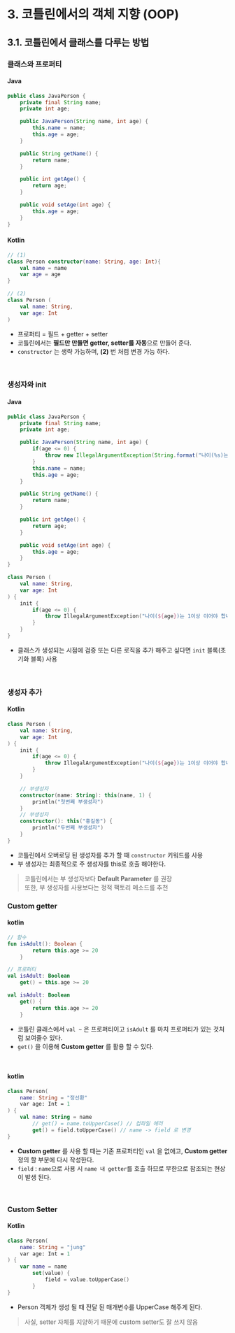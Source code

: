 # 3. 코틀린에서의 객체 지향 (OOP)

## 3.1. 코틀린에서 클래스를 다루는 방법

### 클래스와 프로퍼티

#### Java
```java
public class JavaPerson {
    private final String name;
    private int age;

    public JavaPerson(String name, int age) {
        this.name = name;
        this.age = age;
    }

    public String getName() {
        return name;
    }

    public int getAge() {
        return age;
    }

    public void setAge(int age) {
        this.age = age;
    }
}
```

#### Kotlin
```kotlin
// (1)
class Person constructor(name: String, age: Int){
    val name = name
    var age = age
}

// (2)
class Person (
    val name: String,
    var age: Int    
)

```
* 프로퍼티 = 필드 + getter + setter
* 코틀린에서는 **필드만 만들면 getter, setter를 자동**으로 만들어 준다.
* `constructor` 는 생략 가능하며, **(2)** 번 처럼 변경 가능 하다.

<br>

### 생성자와 init

#### Java
```java
public class JavaPerson {
    private final String name;
    private int age;

    public JavaPerson(String name, int age) {
        if(age <= 0) {
            throw new IllegalArgumentException(String.format("나이(%s)는 1이상 이어야 합니다."))
        }
        this.name = name;
        this.age = age;
    }

    public String getName() {
        return name;
    }

    public int getAge() {
        return age;
    }

    public void setAge(int age) {
        this.age = age;
    }
}
```
```kotlin
class Person (
    val name: String,
    var age: Int
) {
    init {
        if(age <= 0) {
            throw IllegalArgumentException("나이(${age})는 1이상 이어야 합니다.")
        }
    }
}
```
* 클래스가 생성되는 시점에 검증 또는 다른 로직을 추가 해주고 싶다면 `init` 블록(초기화 블록) 사용

<br>

### 생성자 추가

#### Kotlin
```kotlin
class Person (
    val name: String,
    var age: Int
) {
    init {
        if(age <= 0) {
            throw IllegalArgumentException("나이(${age})는 1이상 이어야 합니다.")
        }
    }

    // 부생성자
    constructor(name: String): this(name, 1) {
        println("첫번째 부생성자")
    }
    // 부생성자
    constructor(): this("홍길동") {
        println("두번째 부생성자")
    }
}
```
* 코틀린에서 오버로딩 된 생성자를 추가 할 때 `constructor` 키워드를 사용
* 부 생성자는 최종적으로 주 생성자를 this로 호출 해야한다.

> 코틀린에서는 부 생성자보다 **Default Parameter** 를 권장 <br>
> 또한, 부 생성자를 사용보다는 정적 팩토리 메소드를 추천

### Custom getter

#### kotlin
```kotlin
// 함수
fun isAdult(): Boolean {
        return this.age >= 20
    }

// 프로퍼티
val isAdult: Boolean
    get() = this.age >= 20

val isAdult: Boolean
    get() {
        return this.age >= 20
    }
```
* 코틀린 클래스에서 `val ~` 은 프로퍼티이고 `isAdult` 를 마치 프로퍼티가 있는 것처럼 보여줄수 있다.
* `get()` 을 이용해 **Custom getter** 를 활용 할 수 있다.

<br>

#### kotlin
```kotlin
class Person(
    name: String = "정선환"
    var age: Int = 1
) {
    val name: String = name
        // get() = name.toUpperCase() // 컴파일 에러
        get() = field.toUpperCase() // name -> field 로 변경
}
```
* **Custom getter** 를 사용 할 때는 기존 프로퍼티인 `val` 을 없애고, **Custom getter** 정의 할 부분에 다시 작성한다.
* `field` : `name`으로 사용 시 `name 내 getter`를 호출 하므로 무한으로 참조되는 현상이 발생 된다.

<br>

### Custom Setter

#### Kotlin
```kotlin
class Person(
    name: String = "jung"
    var age: Int = 1
) {
    var name = name
        set(value) {
            field = value.toUpperCase()
        }
}
```
* Person 객체가 생성 될 때 전달 된 매개변수를 UpperCase 해주게 된다.
> 사실, setter 자체를 지양하기 때문에 custom setter도 잘 쓰지 않음
